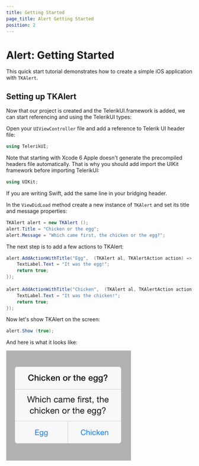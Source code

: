 ```yaml
---
title: Getting Started
page_title: Alert Getting Started
position: 2
---
```


# Alert: Getting Started

This quick start tutorial demonstrates how to create a simple iOS application with <code>TKAlert</code>.


## Setting up TKAlert

Now that our project is created and the TelerikUI.framework is added, we can start referencing and using the TelerikUI types:

Open your <code>UIViewController</code> file and add a reference to Telerik UI header file:

```C#
using TelerikUI;
```

Note that starting with Xcode 6 Apple doesn't generate the precompiled headers file automatically. That is why you should add import the UIKit framework before importing TelerikUI:

```C#
using UIKit;
```

If you are writing Swift, add the same line in your bridging header.

In the <code>ViewDidLoad</code> method create a new instance of <code>TKAlert</code> and set its title and message properties:

<snippet id='getting-started-alert'/>

<snippet id='getting-started-alert-swift'/>

```C#
TKAlert alert = new TKAlert ();
alert.Title = "Chicken or the egg";
alert.Message = "Which came first, the chicken or the egg?";
```

The next step is to add a few actions to TKAlert:

<snippet id='getting-started-alert-action'/>

<snippet id='getting-started-alert-action-swift'/>

```C#
alert.AddActionWithTitle("Egg",  (TKAlert al, TKAlertAction action) => {
    TextLabel.Text = "It was the egg!";
    return true;
});
                
alert.AddActionWithTitle("Chicken",  (TKAlert al, TKAlertAction action) => {
    TextLabel.Text = "It was the chicken!";
    return true;
});
```

Now let's show TKAlert on the screen:

<snippet id='getting-started-alert-show'/>

<snippet id='getting-started-alert-show-swift'/>

```C#
alert.Show (true);
```

And here is what it looks like:

<img src="../images/alert-gettingstarted001.png">

